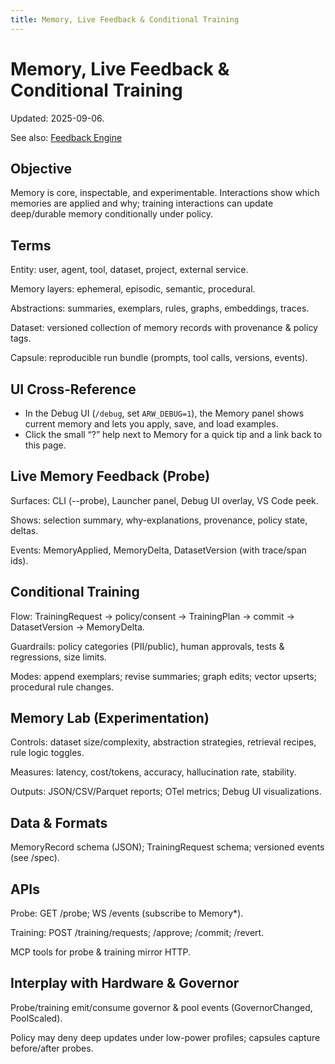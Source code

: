 ```yaml
---
title: Memory, Live Feedback & Conditional Training
---
```


# Memory, Live Feedback & Conditional Training

Updated: 2025-09-06.

See also: [Feedback Engine](guide/feedback_engine.md)

## Objective

Memory is core, inspectable, and experimentable. Interactions show which memories are applied and why; training interactions can update deep/durable memory conditionally under policy.

## Terms

Entity: user, agent, tool, dataset, project, external service.

Memory layers: ephemeral, episodic, semantic, procedural.

Abstractions: summaries, exemplars, rules, graphs, embeddings, traces.

Dataset: versioned collection of memory records with provenance & policy tags.

Capsule: reproducible run bundle (prompts, tool calls, versions, events).

## UI Cross‑Reference
- In the Debug UI (`/debug`, set `ARW_DEBUG=1`), the Memory panel shows current memory and lets you apply, save, and load examples.
- Click the small “?” help next to Memory for a quick tip and a link back to this page.

## Live Memory Feedback (Probe)

Surfaces: CLI (--probe), Launcher panel, Debug UI overlay, VS Code peek.

Shows: selection summary, why-explanations, provenance, policy state, deltas.

Events: MemoryApplied, MemoryDelta, DatasetVersion (with trace/span ids).

## Conditional Training

Flow: TrainingRequest → policy/consent → TrainingPlan → commit → DatasetVersion → MemoryDelta.

Guardrails: policy categories (PII/public), human approvals, tests & regressions, size limits.

Modes: append exemplars; revise summaries; graph edits; vector upserts; procedural rule changes.

## Memory Lab (Experimentation)

Controls: dataset size/complexity, abstraction strategies, retrieval recipes, rule logic toggles.

Measures: latency, cost/tokens, accuracy, hallucination rate, stability.

Outputs: JSON/CSV/Parquet reports; OTel metrics; Debug UI visualizations.

## Data & Formats

MemoryRecord schema (JSON); TrainingRequest schema; versioned events (see /spec).

## APIs

Probe: GET /probe; WS /events (subscribe to Memory*).

Training: POST /training/requests; /approve; /commit; /revert.

MCP tools for probe & training mirror HTTP.

## Interplay with Hardware & Governor

Probe/training emit/consume governor & pool events (GovernorChanged, PoolScaled).

Policy may deny deep updates under low-power profiles; capsules capture before/after probes.
